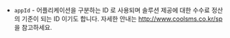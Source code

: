 * `appId` - 어플리케이션을 구분하는 ID 로 사용되며 솔루션 제공에 대한 수수료 정산의 기준이 되는 ID 이기도 합니다. 자세한 안내는 http://www.coolsms.co.kr/sp 을 참고하세요.
